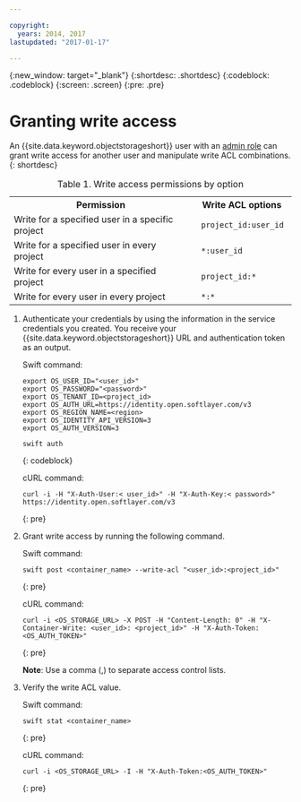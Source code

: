 ```yaml
---

copyright:
  years: 2014, 2017
lastupdated: "2017-01-17"

---
```

{:new_window: target="_blank"}
{:shortdesc: .shortdesc}
{:codeblock: .codeblock}
{:screen: .screen}
{:pre: .pre}


# Granting write access

An {{site.data.keyword.objectstorageshort}} user with an [admin role](/docs/services/ObjectStorage/os_access_types.html) can grant write access for another user and manipulate write ACL combinations.
{: shortdesc}

<table>
<caption> Table 1. Write access permissions by option </caption>
  <tr>
    <th> Permission </th>
    <th> Write ACL options </th>
  </tr>
  <tr>
    <td> Write for a specified user in a specific project </td>
    <td> <code> project_id:user_id </code> </td>
  </tr>
  <tr>
    <td> Write for a specified user in every project </td>
    <td> <code> &#42;:user_id </code> </td>
  </tr>
  <tr>
    <td> Write for every user in a specified project </td>
    <td>  <code> project_id:&#42; </code> </td>
  </tr>
  <tr>
    <td> Write for every user in every project </td>
    <td>  <code> &#42;:&#42; </code> </td>
  </tr>
</table>



1. Authenticate your credentials by using the information in the service credentials you created.  You receive your {{site.data.keyword.objectstorageshort}} URL and authentication token as an output.

    Swift command:

    ```
    export OS_USER_ID="<user_id>"
    export OS_PASSWORD="<password>"
    export OS_TENANT_ID=<project_id>
    export OS_AUTH_URL=https://identity.open.softlayer.com/v3
    export OS_REGION_NAME=<region>
    export OS_IDENTITY_API_VERSION=3
    export OS_AUTH_VERSION=3

    swift auth
    ```
    {: codeblock}

    cURL command:

    ```
    curl -i -H "X-Auth-User:< user_id>" -H "X-Auth-Key:< password>" https://identity.open.softlayer.com/v3
    ```
    {: pre}

2. Grant write access by running the following command.

    Swift command:

    ```
    swift post <container_name> --write-acl "<user_id>:<project_id>"
    ```
    {: pre}

    cURL command:

    ```
    curl -i <OS_STORAGE_URL> -X POST -H "Content-Length: 0" -H "X-Container-Write: <user_id>: <project_id>" -H "X-Auth-Token:<OS_AUTH_TOKEN>"
    ```
    {: pre}

    **Note**: Use a comma (,) to separate access control lists.

3. Verify the write ACL value.

    Swift command:

    ```
    swift stat <container_name>
    ```
    {: pre}

    cURL command:

    ```
    curl -i <OS_STORAGE_URL> -I -H "X-Auth-Token:<OS_AUTH_TOKEN>"
    ```
    {: pre}
